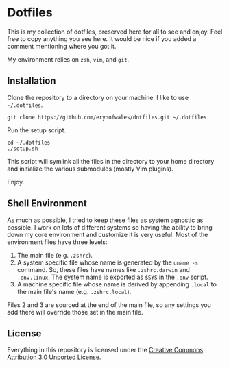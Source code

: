 Dotfiles
========

This is my collection of dotfiles, preserved here for all to see and enjoy.
Feel free to copy anything you see here. It would be nice if you added a
comment mentioning where you got it.

My environment relies on `zsh`, `vim`, and `git`.

## Installation

Clone the repository to a directory on your machine. I like to use
`~/.dotfiles`.

    git clone https://github.com/erynofwales/dotfiles.git ~/.dotfiles

Run the setup script.

    cd ~/.dotfiles
    ./setup.sh

This script will symlink all the files in the directory to your home directory
and initialize the various submodules (mostly Vim plugins).

Enjoy.

## Shell Environment

As much as possible, I tried to keep these files as system agnostic as
possible. I work on lots of different systems so having the ability to bring
down my core environment and customize it is very useful. Most of the
environment files have three levels:

1. The main file (e.g. `.zshrc`).
2. A system specific file whose name is generated by the `uname -s` command.
   So, these files have names like `.zshrc.darwin` and `.env.linux`. The system
   name is exported as `$SYS` in the `.env` script.
3. A machine specific file whose name is derived by appending `.local` to the
   main file's name (e.g. `.zshrc.local`).

Files 2 and 3 are sourced at the end of the main file, so any settings you add
there will override those set in the main file.

## License

Everything in this repository is licensed under the [Creative Commons
Attribution 3.0 Unported License][ccaul].

[ccaul]: http://creativecommons.org/licenses/by/3.0/
